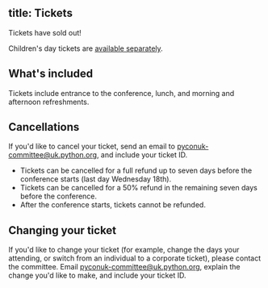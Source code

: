 title: Tickets
---

Tickets have sold out!

Children's day tickets are [available separately](https://hq.pyconuk.org/children/orders/new/).


## What's included

Tickets include entrance to the conference, lunch, and morning and afternoon refreshments.


## Cancellations

If you'd like to cancel your ticket, send an email to pyconuk-committee@uk.python.org, and include your ticket ID.

*   Tickets can be cancelled for a full refund up to seven days before the conference starts (last day Wednesday 18th).
*   Tickets can be cancelled for a 50% refund in the remaining seven days before the conference.
*   After the conference starts, tickets cannot be refunded.

## Changing your ticket

If you'd like to change your ticket (for example, change the days your attending, or switch from an individual to a corporate ticket), please contact the committee.
Email pyconuk-committee@uk.python.org, explain the change you'd like to make, and include your ticket ID.
